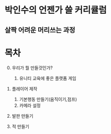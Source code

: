 박인수의 언젠가 쓸 커리큘럼
=======================
살짝 어려운 머리쓰는 과정
----------------
# 목차  

0. 우리가 뭘 만들것인가?
   1. 유니티 교육에 좋은 플랫폼 게임
   
1. 플레이어 제작
   1. 기본행동 만들기(움직이기,점프)  
   2. 카메라 설정

2. 발판 만들기

3. 적 만들기
